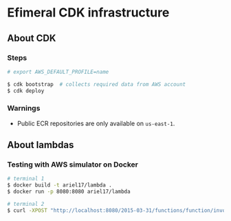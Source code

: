 # Efimeral CDK infrastructure

## About CDK

### Steps

```bash
# export AWS_DEFAULT_PROFILE=name

$ cdk bootstrap  # collects required data from AWS account
$ cdk deploy
```

### Warnings

* Public ECR repositories are only available on `us-east-1`.

## About lambdas

### Testing with AWS simulator on Docker

```bash
# terminal 1
$ docker build -t ariel17/lambda .
$ docker run -p 8080:8080 ariel17/lambda

# terminal 2
$ curl -XPOST "http://localhost:8080/2015-03-31/functions/function/invocations" -d '{}'
```